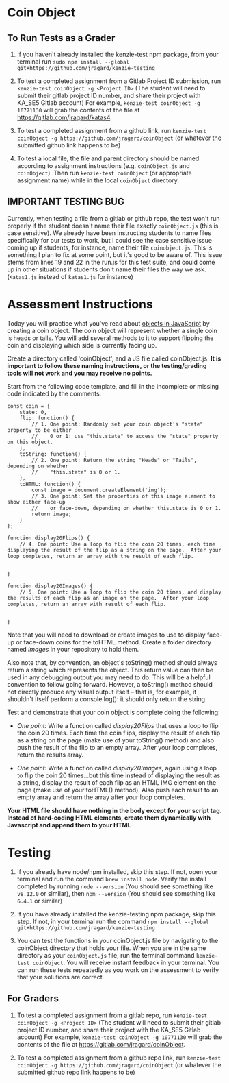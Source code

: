 # Coin Object

## To Run Tests as a Grader

1.  If you haven't already installed the kenzie-test npm package, from your terminal run `sudo npm install --global git+https://github.com/jragard/kenzie-testing`

2.  To test a completed assignment from a Gitlab Project ID submission, run `kenzie-test coinObject -g <Project ID>`  (The student will need to submit their gitlab project ID number, and share their project with KA_SE5 Gitlab account) For example, `kenzie-test coinObject -g 10771130` will grab the contents of the file at https://gitlab.com/jragard/katas4.

3. To test a completed assignment from a github link, run `kenzie-test coinObject -g https://github.com/jragard/coinObject` (or whatever the submitted github link happens to be)

4. To test a local file, the file and parent directory should be named according to assignment instructions (e.g. `coinObject.js` and `coinObject`).  Then run `kenzie-test coinObject` (or appropriate assignment name) while in the local `coinObject` directory.

## IMPORTANT TESTING BUG ##

Currently, when testing a file from a gitlab or github repo, the test won't run properly if the student doesn't name their file exactly `coinObject.js` (this is case sensitive).  We already have been instructing students to name files specifically for our tests to work, but I could see the case sensitive issue coming up if students, for instance, name their file `coinobject.js`.  This is something I plan to fix at some point, but it's good to be aware of.  This issue stems from lines 19 and 22 in the run.js for this test suite, and could come up in other situations if students don't name their files the way we ask.  (`Katas1.js` instead of `katas1.js` for instance)

# Assessment Instructions

Today you will practice what you've read about [objects in JavaScript](https://developer.mozilla.org/en-US/docs/Learn/JavaScript/Objects/Basics) by creating a coin object. The coin object will represent whether a single coin is heads or tails. You will add several methods to it to support flipping the coin and displaying which side is currently facing up.

Create a directory called 'coinObject', and a JS file called coinObject.js.  **It is important to follow these naming instructions, or the testing/grading tools will not work and you may receive no points.**

Start from the following code template, and fill in the incomplete or missing code indicated by the comments:

```
const coin = {
    state: 0,
    flip: function() {
        // 1. One point: Randomly set your coin object's "state" property to be either 
        //    0 or 1: use "this.state" to access the "state" property on this object.
    },
    toString: function() {
        // 2. One point: Return the string "Heads" or "Tails", depending on whether
        //    "this.state" is 0 or 1.
    },
    toHTML: function() {
        const image = document.createElement('img');
        // 3. One point: Set the properties of this image element to show either face-up
        //    or face-down, depending on whether this.state is 0 or 1.
        return image;
    }
};

function display20Flips() {
    // 4. One point: Use a loop to flip the coin 20 times, each time displaying the result of the flip as a string on the page.  After your loop completes, return an array with the result of each flip.


}

function display20Images() {
    // 5. One point: Use a loop to flip the coin 20 times, and display the results of each flip as an image on the page.  After your loop completes, return an array with result of each flip.


}
```

Note that you will need to download or create images to use to display face-up or face-down coins for the toHTML method. Create a folder directory named *images* in your repository to hold them.

Also note that, by convention, an object's toString() method should always return a string which represents the object. This return value can then be used in any debugging output you may need to do. This will be a helpful convention to follow going forward. However, a toString() method should not directly produce any visual output itself – that is, for example, it shouldn't itself perform a console.log(): it should only return the string.

Test and demonstrate that your coin object is complete doing the following:

- *One point:* Write a function called *display20Flips* that uses a loop to flip the coin 20 times.  Each time the coin flips, display the result of each flip as a string on the page (make use of your toString() method) and also push the result of the flip to an empty array.  After your loop completes, return the results array.

- *One point:* Write a function called *display20Images*, again using a loop to flip the coin 20 times...but this time instead of displaying the result as a string, display the result of each flip as an HTML IMG element on the page (make use of your toHTML() method).  Also push each result to an empty array and return the array after your loop completes.

**Your HTML file should have nothing in the body except for your script tag.  Instead of hard-coding HTML elements, create them dynamically with Javascript and append them to your HTML**

# Testing

1. If you already have node/npm installed, skip this step.  If not, open your terminal and run the command `brew install node`. Verify the install completed by running `node --version` (You should see something like `v8.12.0` or similar), then `npm --version` (You should see something like `6.4.1` or similar)

2. If you have already installed the kenzie-testing npm package, skip this step.  If not, in your terminal run the command `npm install --global git+https://github.com/jragard/kenzie-testing`

3. You can test the functions in your coinObject.js file by navigating to the coinObject directory that holds your file.  When you are in the same directory as your `coinObject.js` file, run the terminal command `kenzie-test coinObject`.  You will receive instant feedback in your terminal.  You can run these tests repeatedly as you work on the assessment to verify that your solutions are correct.

## For Graders

1. To test a completed assignment from a gitlab repo, run `kenzie-test coinObject -g <Project ID>`  (The student will need to submit their gitlab project ID number, and share their project with the KA_SE5 Gitlab account) For example, `kenzie-test coinObject -g 10771130` will grab the contents of the file at https://gitlab.com/jragard/coinObject.

2. To test a completed assignment from a github repo link, run `kenzie-test coinObject -g https://github.com/jragard/coinObject` (or whatever the submitted github repo link happens to be)



